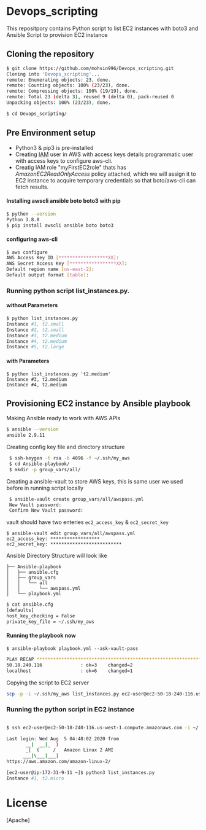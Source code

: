 # Devops_scripting

This repositpory contains Python script to list EC2 instances with boto3  and Ansible Script to provision EC2 instance

## Cloning the repository
```bash
$ git clone https://github.com/mohsin996/Devops_scripting.git
Cloning into 'Devops_scripting'...
remote: Enumerating objects: 23, done.
remote: Counting objects: 100% (23/23), done.
remote: Compressing objects: 100% (19/19), done.
remote: Total 23 (delta 3), reused 9 (delta 0), pack-reused 0
Unpacking objects: 100% (23/23), done.

$ cd Devops_scripting/
```
## Pre Environment setup

- Python3 & pip3 is pre-installed
- Creating [IAM](https://console.aws.amazon.com/iam/home?region=us-east-2#/users) user in AWS with access keys details programmatic user with access keys to configure aws-cli.
- Creatig IAM role "myFirstEC2role" thats has *AmazonEC2ReadOnlyAccess* policy attached, which we will assign it to EC2 instance to acquire temporary credentials so that boto/aws-cli can fetch results.

#### Installing awscli ansible boto boto3 with pip
```bash
$ python --version
Python 3.8.0
$ pip install awscli ansible boto boto3
```
#### configuring aws-cli 
```bash
$ aws configure
AWS Access Key ID [******************XX]:
AWS Secret Access Key [*****************XX]:
Default region name [us-east-2]:
Default output format [table]:
```
### Running python script list_instances.py.
#### without Parameters
```bash
$ python list_instances.py
Instance #1, t2.small
Instance #2, t2.small
Instance #3, t2.medium
Instance #4, t2.medium
Instance #5, t2.large
```
#### with Parameters
```
$ python list_instances.py 't2.medium'
Instance #3, t2.medium
Instance #4, t2.medium
```
## Provisioning EC2 instance by Ansible playbook

Making Ansible ready to work with AWS APIs
```bash
$ ansible --version
ansible 2.9.11
```
Creating config key file and directory structure
```bash
 $ ssh-keygen -t rsa -b 4096 -f ~/.ssh/my_aws
 $ cd Ansible-playbook/
 $ mkdir -p group_vars/all/
```
Creating a ansible-vault to store AWS keys, this is same user we used before in running script locally
```bash
 $ ansible-vault create group_vars/all/awspass.yml
 New Vault password:
 Confirm New Vault password:
```
vault should have two enteries `ec2_access_key` & `ec2_secret_key`
```
$ ansible-vault edit group_vars/all/awspass.yml
ec2_access_key: ******************
ec2_secret_key: **************************
```
Ansible Directory Structure will look like
```
├── Ansible-playbook
│   ├── ansible.cfg
│   ├── group_vars
│   │   └── all
│   │       └── awspass.yml
│   └── playbook.yml
```
```bash
$ cat ansible.cfg
[defaults]
host_key_checking = False
private_key_file = ~/.ssh/my_aws
```
#### Running the playbook now 
```
$ ansible-playbook playbook.yml --ask-vault-pass
```
```bash
PLAY RECAP ***************************************************************************
50.18.240.116              : ok=3    changed=2
localhost                  : ok=6    changed=1
```
Copying the script to EC2 server
```bash
scp -p -i ~/.ssh/my_aws list_instances.py ec2-user@ec2-50-18-240-116.us-west-1.compute.amazonaws.com:
```
### Running the python script in EC2 instance
```bash

$ ssh ec2-user@ec2-50-18-240-116.us-west-1.compute.amazonaws.com -i ~/.ssh/my_aws

Last login: Wed Aug  5 04:48:02 2020 from 
       __|  __|_  )
       _|  (     /   Amazon Linux 2 AMI
      ___|\___|___|
https://aws.amazon.com/amazon-linux-2/

[ec2-user@ip-172-31-9-11 ~]$ python3 list_instances.py
Instance #1, t2.micro
```
# License
[Apache]
